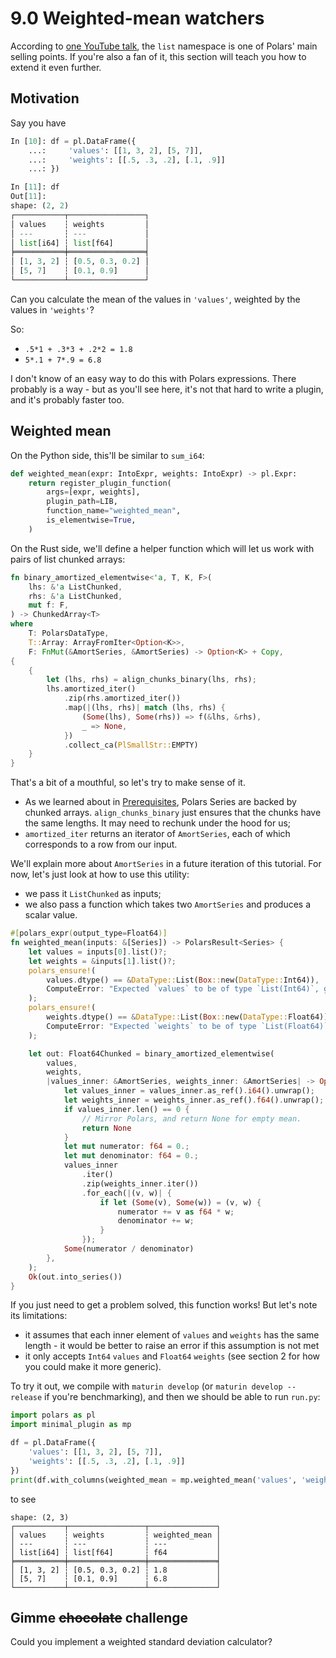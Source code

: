 # 9.0 Weighted-mean watchers

According to [one YouTube talk](https://youtu.be/u5mIDz5ldmI?si=4AtnyyAwdVk33bYu),
the `list` namespace is one of Polars' main selling points.
If you're also a fan of it, this section will teach you how to extend it even further.

## Motivation

Say you have
```python
In [10]: df = pl.DataFrame({
    ...:     'values': [[1, 3, 2], [5, 7]],
    ...:     'weights': [[.5, .3, .2], [.1, .9]]
    ...: })

In [11]: df
Out[11]:
shape: (2, 2)
┌───────────┬─────────────────┐
│ values    ┆ weights         │
│ ---       ┆ ---             │
│ list[i64] ┆ list[f64]       │
╞═══════════╪═════════════════╡
│ [1, 3, 2] ┆ [0.5, 0.3, 0.2] │
│ [5, 7]    ┆ [0.1, 0.9]      │
└───────────┴─────────────────┘
```

Can you calculate the mean of the values in `'values'`, weighted by the values in `'weights'`?

So:

- `.5*1 + .3*3 + .2*2 = 1.8`
- `5*.1 + 7*.9 = 6.8`

I don't know of an easy way to do this with Polars expressions. There probably is a way - but
as you'll see here, it's not that hard to write a plugin, and it's probably faster too.

## Weighted mean

On the Python side, this'll be similar to `sum_i64`:

```python
def weighted_mean(expr: IntoExpr, weights: IntoExpr) -> pl.Expr:
    return register_plugin_function(
        args=[expr, weights],
        plugin_path=LIB,
        function_name="weighted_mean",
        is_elementwise=True,
    )
```

On the Rust side, we'll define a helper function which will let us work with
pairs of list chunked arrays:

```rust
fn binary_amortized_elementwise<'a, T, K, F>(
    lhs: &'a ListChunked,
    rhs: &'a ListChunked,
    mut f: F,
) -> ChunkedArray<T>
where
    T: PolarsDataType,
    T::Array: ArrayFromIter<Option<K>>,
    F: FnMut(&AmortSeries, &AmortSeries) -> Option<K> + Copy,
{
    {
        let (lhs, rhs) = align_chunks_binary(lhs, rhs);
        lhs.amortized_iter()
            .zip(rhs.amortized_iter())
            .map(|(lhs, rhs)| match (lhs, rhs) {
                (Some(lhs), Some(rhs)) => f(&lhs, &rhs),
                _ => None,
            })
            .collect_ca(PlSmallStr::EMPTY)
    }
}
```

That's a bit of a mouthful, so let's try to make sense of it.

- As we learned about in [Prerequisites], Polars Series are backed by chunked arrays.
  `align_chunks_binary` just ensures that the chunks have the same lengths. It may need
  to rechunk under the hood for us;
- `amortized_iter` returns an iterator of `AmortSeries`, each of which corresponds
  to a row from our input.

We'll explain more about `AmortSeries` in a future iteration of this tutorial.
For now, let's just look at how to use this utility:

- we pass it `ListChunked` as inputs;
- we also pass a function which takes two `AmortSeries` and produces a scalar
  value.

```rust
#[polars_expr(output_type=Float64)]
fn weighted_mean(inputs: &[Series]) -> PolarsResult<Series> {
    let values = inputs[0].list()?;
    let weights = &inputs[1].list()?;
    polars_ensure!(
        values.dtype() == &DataType::List(Box::new(DataType::Int64)),
        ComputeError: "Expected `values` to be of type `List(Int64)`, got: {}", values.dtype()
    );
    polars_ensure!(
        weights.dtype() == &DataType::List(Box::new(DataType::Float64)),
        ComputeError: "Expected `weights` to be of type `List(Float64)`, got: {}", weights.dtype()
    );

    let out: Float64Chunked = binary_amortized_elementwise(
        values,
        weights,
        |values_inner: &AmortSeries, weights_inner: &AmortSeries| -> Option<f64> {
            let values_inner = values_inner.as_ref().i64().unwrap();
            let weights_inner = weights_inner.as_ref().f64().unwrap();
            if values_inner.len() == 0 {
                // Mirror Polars, and return None for empty mean.
                return None
            }
            let mut numerator: f64 = 0.;
            let mut denominator: f64 = 0.;
            values_inner
                .iter()
                .zip(weights_inner.iter())
                .for_each(|(v, w)| {
                    if let (Some(v), Some(w)) = (v, w) {
                        numerator += v as f64 * w;
                        denominator += w;
                    }
                });
            Some(numerator / denominator)
        },
    );
    Ok(out.into_series())
}
```

If you just need to get a problem solved, this function works! But let's note its
limitations:

- it assumes that each inner element of `values` and `weights` has the same
  length - it would be better to raise an error if this assumption is not met
- it only accepts `Int64` `values` and `Float64` `weights`
  (see section 2 for how you could make it more generic).

To try it out, we compile with `maturin develop` (or `maturin develop --release` if you're 
benchmarking), and then we should be able to run `run.py`:

```python
import polars as pl
import minimal_plugin as mp

df = pl.DataFrame({
    'values': [[1, 3, 2], [5, 7]],
    'weights': [[.5, .3, .2], [.1, .9]]
})
print(df.with_columns(weighted_mean = mp.weighted_mean('values', 'weights')))
```
to see
```
shape: (2, 3)
┌───────────┬─────────────────┬───────────────┐
│ values    ┆ weights         ┆ weighted_mean │
│ ---       ┆ ---             ┆ ---           │
│ list[i64] ┆ list[f64]       ┆ f64           │
╞═══════════╪═════════════════╪═══════════════╡
│ [1, 3, 2] ┆ [0.5, 0.3, 0.2] ┆ 1.8           │
│ [5, 7]    ┆ [0.1, 0.9]      ┆ 6.8           │
└───────────┴─────────────────┴───────────────┘
```

  [Prerequisites]: ../prerequisites/

## Gimme ~~chocolate~~ challenge

Could you implement a weighted standard deviation calculator?
